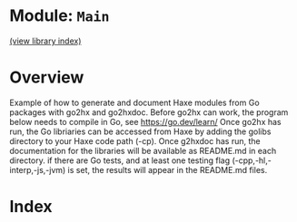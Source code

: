 # Module: `Main`

[(view library index)](./golibs.md)


# Overview


Example of how to generate and document Haxe modules from Go packages with go2hx and go2hxdoc. Before go2hx can work, the program below needs to compile in Go, see https://go.dev/learn/ Once go2hx has run, the Go libriaries can be accessed from Haxe by adding the golibs directory to your Haxe code path \(\-cp\). Once g2hxdoc has run, the documentation for the libraries will be available as README.md in each directory. if there are Go tests, and at least one testing flag \(\-cpp,\-hl,\-interp,\-js,\-jvm\) is set, the results will appear in the README.md files. 


# Index


